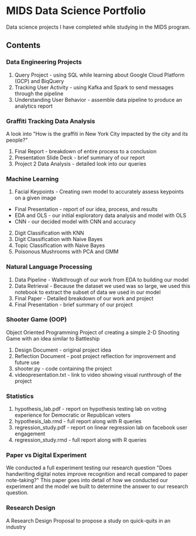 # MIDS Data Science Portfolio
Data science projects I have completed while studying in the MIDS program. 
## Contents
### Data Engineering Projects
1. Query Project - using SQL while learning about Google Cloud Platform (GCP) and BiqQuery
2. Tracking User Activity - using Kafka and Spark to send messages through the pipeline
3. Understanding User Behavior - assemble data pipeline to produce an analytics report
### Graffiti Tracking Data Analysis
A look into "How is the graffiti in New York City impacted by the city and its people?"
1. Final Report - breakdown of entire process to a conclusion
2. Presentation Slide Deck - brief summary of our report
3. Project 2 Data Analysis - detailed look into our queries 
### Machine Learning
1. Facial Keypoints - Creating own model to accurately assess keypoints on a given image
- Final Presentation - report of our idea, process, and results
- EDA and OLS - our initial exploratory data analysis and model with OLS
- CNN - our decided model with CNN and accuracy
2. Digit Classification with KNN
3. Digit Classification with Naive Bayes
4. Topic Classification with Naive Bayes
5. Poisonous Mushrooms with PCA and GMM
### Natural Language Processing
1. Data Pipeline - Walkthrough of our work from EDA to building our model
2. Data Retrieval - Because the dataset we used was so large, we used this notebook to extract the subset of data we used in our model
3. Final Paper - Detailed breakdown of our work and project
4. Final Presentation - brief summary of our project
### Shooter Game (OOP)
Object Oriented Programming Project of creating a simple 2-D Shooting Game with an idea similar to Battleship 
1. Design Document - original project idea
2. Reflection Document - post project reflection for improvement and future use
3. shooter.py - code containing the project
4. videopresentation.txt - link to video showing visual runthrough of the project
### Statistics 
1. hypothesis_lab.pdf - report on hypothesis testing lab on voting experience for Democratic or Republican voters
2. hypothesis_lab.rmd - full report along with R queries 
3. regression_study.pdf - report on linear regression lab on facebook user engagement 
4. regression_study.rmd - full report along with R queries
### Paper vs Digital Experiment 
We conducted a full experiment testing our research question "Does handwriting digital notes improve recognition and recall compared to paper note-taking?" This paper goes into detail of how we conducted our experiment and the model we built to determine the answer to our research question. 
### Research Design
A Research Design Proposal to propose a study on quick-quits in an industry 
